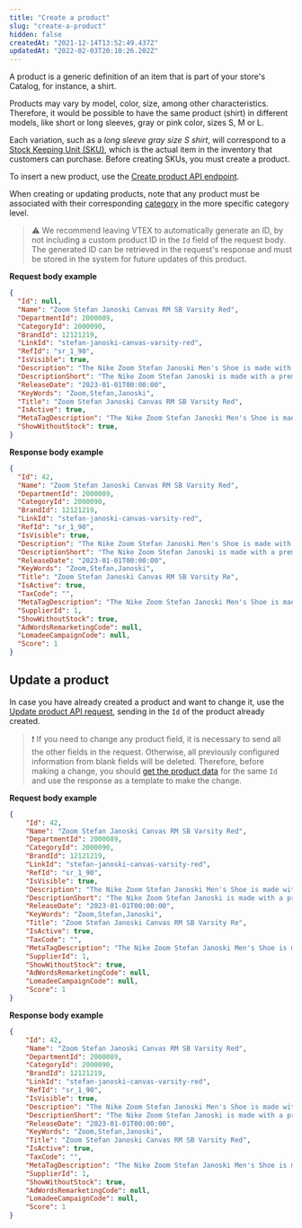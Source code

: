 ```yaml
---
title: "Create a product"
slug: "create-a-product"
hidden: false
createdAt: "2021-12-14T13:52:49.437Z"
updatedAt: "2022-02-03T20:10:26.202Z"
---
```

A product is a generic definition of an item that is part of your store's Catalog, for instance, a shirt.

Products may vary by model, color, size, among other characteristics. Therefore, it would be possible to have the same product (shirt) in different models, like short or long sleeves, gray or pink color, sizes S, M or L. 

Each variation, such as a _long sleeve gray size S shirt_, will correspond to a [Stock Keeping Unit (SKU)](https://help.vtex.com/en/tracks/catalog-101--5AF0XfnjfWeopIFBgs3LIQ/3mJbIqMlz6oKDmyZ2bKJoA), which is the actual item in the inventory that customers can purchase. Before creating SKUs, you must create a product.

To insert a new product, use the [Create product API endpoint](https://developers.vtex.com/docs/api-reference/catalog-api#post-/api/catalog/pvt/product).

When creating or updating products, note that any product must be associated with their corresponding [category](https://developers.vtex.com/docs/guides/categories) in the more specific category level.

>⚠️ We recommend leaving VTEX to automatically generate an ID, by not including a custom product ID in the `Id` field of the request body. The generated ID can be retrieved in the request's response and must be stored in the system for future updates of this product.

**Request body example**

```json
{
  "Id": null,
  "Name": "Zoom Stefan Janoski Canvas RM SB Varsity Red",
  "DepartmentId": 2000089,
  "CategoryId": 2000090,
  "BrandId": 12121219,
  "LinkId": "stefan-janoski-canvas-varsity-red",
  "RefId": "sr_1_90",
  "IsVisible": true,
  "Description": "The Nike Zoom Stefan Janoski Men's Shoe is made with a premium leather upper for superior durability and a flexible midsole for all-day comfort. A tacky gum rubber outsole delivers outstanding traction.",
  "DescriptionShort": "The Nike Zoom Stefan Janoski is made with a premium leather.",
  "ReleaseDate": "2023-01-01T00:00:00",
  "KeyWords": "Zoom,Stefan,Janoski",
  "Title": "Zoom Stefan Janoski Canvas RM SB Varsity Red",
  "IsActive": true,
  "MetaTagDescription": "The Nike Zoom Stefan Janoski Men's Shoe is made with a premium leather upper for superior durability and a flexible midsole for all-day comfort. A tacky gum rubber outsole delivers outstanding traction.",
  "ShowWithoutStock": true,
}
```

**Response body example**

```json
{
  "Id": 42,
  "Name": "Zoom Stefan Janoski Canvas RM SB Varsity Red",
  "DepartmentId": 2000089,
  "CategoryId": 2000090,
  "BrandId": 12121219,
  "LinkId": "stefan-janoski-canvas-varsity-red",
  "RefId": "sr_1_90",
  "IsVisible": true,
  "Description": "The Nike Zoom Stefan Janoski Men's Shoe is made with a premium leather upper for superior durability and a flexible midsole for all-day comfort. A tacky gum rubber outsole delivers outstanding traction.",
  "DescriptionShort": "The Nike Zoom Stefan Janoski is made with a premium leather.",
  "ReleaseDate": "2023-01-01T00:00:00",
  "KeyWords": "Zoom,Stefan,Janoski",
  "Title": "Zoom Stefan Janoski Canvas RM SB Varsity Re",
  "IsActive": true,
  "TaxCode": "",
  "MetaTagDescription": "The Nike Zoom Stefan Janoski Men's Shoe is made with a premium leather upper for superior durability and a flexible midsole for all-day comfort. A tacky gum rubber outsole delivers outstanding traction.",
  "SupplierId": 1,
  "ShowWithoutStock": true,
  "AdWordsRemarketingCode": null,
  "LomadeeCampaignCode": null,
  "Score": 1
}
```

## Update a product

In case you have already created a product and want to change it, use the [Update product API request](https://developers.vtex.com/docs/api-reference/catalog-api#put-/api/catalog/pvt/product/-productId-), sending in the `Id` of the product already created.

>❗ If you need to change any product field, it is necessary to send all the other fields in the request. Otherwise, all previously configured information from blank fields will be deleted. Therefore, before making a change, you should [get the product data](https://developers.vtex.com/docs/api-reference/catalog-api#get-/api/catalog/pvt/product/-productId-) for the same `Id` and use the response as a template to make the change.

**Request body example**

```json
{
    "Id": 42,
    "Name": "Zoom Stefan Janoski Canvas RM SB Varsity Red",
    "DepartmentId": 2000089,
    "CategoryId": 2000090,
    "BrandId": 12121219,
    "LinkId": "stefan-janoski-canvas-varsity-red",
    "RefId": "sr_1_90",
    "IsVisible": true,
    "Description": "The Nike Zoom Stefan Janoski Men's Shoe is made with a premium leather upper for superior durability and a flexible midsole for all-day comfort. A tacky gum rubber outsole delivers outstanding traction.",
    "DescriptionShort": "The Nike Zoom Stefan Janoski is made with a premium leather.",
    "ReleaseDate": "2023-01-01T00:00:00",
    "KeyWords": "Zoom,Stefan,Janoski",
    "Title": "Zoom Stefan Janoski Canvas RM SB Varsity Re",
    "IsActive": true,
    "TaxCode": "",
    "MetaTagDescription": "The Nike Zoom Stefan Janoski Men's Shoe is made with a premium leather upper for superior durability and a flexible midsole for all-day comfort. A tacky gum rubber outsole delivers outstanding traction.",
    "SupplierId": 1,
    "ShowWithoutStock": true,
    "AdWordsRemarketingCode": null,
    "LomadeeCampaignCode": null,
    "Score": 1
}
```

**Response body example**

```json
{
    "Id": 42,
    "Name": "Zoom Stefan Janoski Canvas RM SB Varsity Red",
    "DepartmentId": 2000089,
    "CategoryId": 2000090,
    "BrandId": 12121219,
    "LinkId": "stefan-janoski-canvas-varsity-red",
    "RefId": "sr_1_90",
    "IsVisible": true,
    "Description": "The Nike Zoom Stefan Janoski Men's Shoe is made with a premium leather upper for superior durability and a flexible midsole for all-day comfort. A tacky gum rubber outsole delivers outstanding traction.",
    "DescriptionShort": "The Nike Zoom Stefan Janoski is made with a premium leather.",
    "ReleaseDate": "2023-01-01T00:00:00",
    "KeyWords": "Zoom,Stefan,Janoski",
    "Title": "Zoom Stefan Janoski Canvas RM SB Varsity Red",
    "IsActive": true,
    "TaxCode": "",
    "MetaTagDescription": "The Nike Zoom Stefan Janoski Men's Shoe is made with a premium leather upper for superior durability and a flexible midsole for all-day comfort. A tacky gum rubber outsole delivers outstanding traction.",
    "SupplierId": 1,
    "ShowWithoutStock": true,
    "AdWordsRemarketingCode": null,
    "LomadeeCampaignCode": null,
    "Score": 1
}
```
